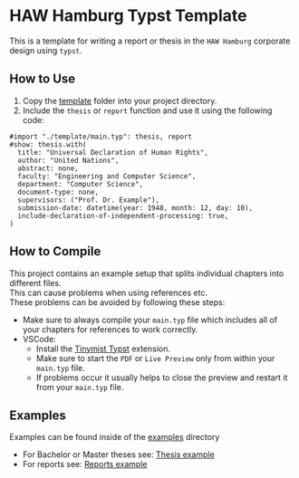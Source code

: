 # HAW Hamburg Typst Template

This is a template for writing a report or thesis in the `HAW Hamburg` corporate design using `typst`.

## How to Use

1. Copy the [template](./template/) folder into your project directory.
2. Include the `thesis` or `report` function and use it using the following code:

```typst
#import "./template/main.typ": thesis, report
#show: thesis.with(
  title: "Universal Declaration of Human Rights",
  author: "United Nations",
  abstract: none,
  faculty: "Engineering and Computer Science",
  department: "Computer Science",
  document-type: none,
  supervisors: ("Prof. Dr. Example"),
  submission-date: datetime(year: 1948, month: 12, day: 10),
  include-declaration-of-independent-processing: true,
)
```

## How to Compile

This project contains an example setup that splits individual chapters into different files.\
This can cause problems when using references etc.\
These problems can be avoided by following these steps:

- Make sure to always compile your `main.typ` file which includes all of your chapters for references to work correctly.
- VSCode:
  - Install the [Tinymist Typst](https://marketplace.visualstudio.com/items?itemName=myriad-dreamin.tinymist) extension.
  - Make sure to start the `PDF` or `Live Preview` only from within your `main.typ` file.
  - If problems occur it usually helps to close the preview and restart it from your `main.typ` file.

## Examples

Examples can be found inside of the [examples](./examples/) directory

- For Bachelor or Master theses see: [Thesis example](./examples/thesis/)
- For reports see: [Reports example](./examples/report/)
